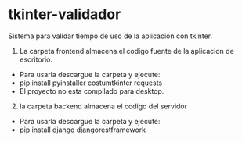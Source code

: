 # tkinter-validador

Sistema para validar tiempo de uso de la aplicacion con tkinter.

1. La carpeta frontend almacena el codigo fuente de la aplicacion de escritorio.
- Para usarla descargue la carpeta y ejecute:
- pip install pyinstaller costumtkinter requests
- El proyecto no esta compilado para desktop.

2. la carpeta backend almacena el codigo del servidor 
- Para usarla descargue la carpeta y ejecute: 
- pip install django djangorestframework
